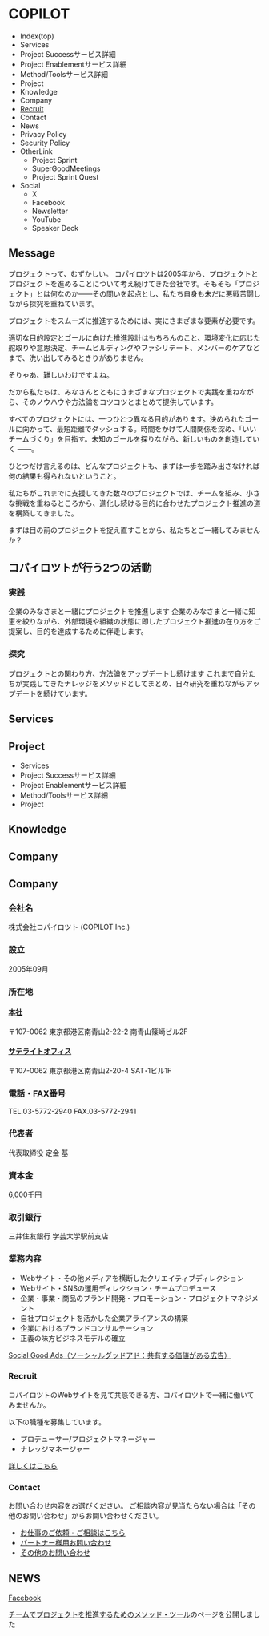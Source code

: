 # COPILOT

- Index(top)
- Services
 - Project Successサービス詳細
 - Project Enablementサービス詳細
 - Method/Toolsサービス詳細
- Project
- Knowledge
- Company
- [Recruit](recruit.md)
- Contact
- News
- Privacy Policy
- Security Policy
- OtherLink
  - Project Sprint
  - SuperGoodMeetings
  - Project Sprint Quest
- Social
  - X
  - Facebook
  - Newsletter
  - YouTube
  - Speaker Deck

## Message

プロジェクトって、むずかしい。
コパイロツトは2005年から、プロジェクトとプロジェクトを進めることについて考え続けてきた会社です。そもそも「プロジェクト」とは何なのか——その問いを起点とし、私たち自身も未だに悪戦苦闘しながら探究を重ねています。

プロジェクトをスムーズに推進するためには、実にさまざまな要素が必要です。

適切な目的設定とゴールに向けた推進設計はもちろんのこと、環境変化に応じた舵取りや意思決定、チームビルディングやファシリテート、メンバーのケアなどまで、洗い出してみるときりがありません。

そりゃあ、難しいわけですよね。

だから私たちは、みなさんとともにさまざまなプロジェクトで実践を重ねながら、そのノウハウや方法論をコツコツとまとめて提供しています。

すべてのプロジェクトには、一つひとつ異なる目的があります。決められたゴールに向かって、最短距離でダッシュする。時間をかけて人間関係を深め、「いいチームづくり」を目指す。未知のゴールを探りながら、新しいものを創造していく ——。

ひとつだけ言えるのは、どんなプロジェクトも、まずは一歩を踏み出さなければ何の結果も得られないということ。

私たちがこれまでに支援してきた数々のプロジェクトでは、チームを組み、小さな挑戦を重ねるところから、進化し続ける目的に合わせたプロジェクト推進の道を構築してきました。

まずは目の前のプロジェクトを捉え直すことから、私たちとご一緒してみませんか？

## コパイロツトが行う2つの活動
### 実践
企業のみなさまと一緒にプロジェクトを推進します
企業のみなさまと一緒に知恵を絞りながら、外部環境や組織の状態に即したプロジェクト推進の在り方をご提案し、目的を達成するために伴走します。

### 探究
プロジェクトとの関わり方、方法論をアップデートし続けます
これまで自分たちが実践してきたナレッジをメソッドとしてまとめ、日々研究を重ねながらアップデートを続けています。

## Services

## Project
- Services
 - Project Successサービス詳細
 - Project Enablementサービス詳細
 - Method/Toolsサービス詳細
- Project

## Knowledge

## Company

## Company

### 会社名

株式会社コパイロツト (COPILOT Inc.)

### 設立

2005年09月

### 所在地

#### [本社](https://goo.gl/maps/sxoJ5Hiro5L2)

〒107-0062 東京都港区南青山2-22-2 南青山篠崎ビル2F

#### [サテライトオフィス](https://maps.google.co.jp/maps?q=%E6%9D%B1%E4%BA%AC%E9%83%BD%E6%B8%AF%E5%8C%BA%E5%8D%97%E9%9D%92%E5%B1%B12-20-4+SAT%E3%83%93%E3%83%AB&hl=ja&ie=UTF8&ll=35.67011,139.719481&spn=0.001843,0.002543&sll=35.670199,139.719551&sspn=0.001843,0.002543&brcurrent=3,0x60188b6298e9424f:0xa2b8c41f6740576f,0&hq=%E6%9D%B1%E4%BA%AC%E9%83%BD%E6%B8%AF%E5%8C%BA%E5%8D%97%E9%9D%92%E5%B1%B12-20-4+SAT%E3%83%93%E3%83%AB&radius=15000&t=m&z=19)

〒107-0062 東京都港区南青山2-20-4 SAT･1ビル1F

### 電話・FAX番号

TEL.03-5772-2940
FAX.03-5772-2941

### 代表者

代表取締役 定金 基

### 資本金

6,000千円

### 取引銀行

三井住友銀行 学芸大学駅前支店

### 業務内容

- Webサイト・その他メディアを横断したクリエイティブディレクション
- Webサイト・SNSの運用ディレクション・チームプロデュース
- 企業・事業・商品のブランド開発・プロモーション・プロジェクトマネジメント
- 自社プロジェクトを活かした企業アライアンスの構築
- 企業におけるブランドコンサルテーション
- 正義の味方ビジネスモデルの確立

[Social Good Ads（ソーシャルグッドアド：共有する価値がある広告）](https://www.slideshare.net/copilot-method/social-good-ads-26825576)

### Recruit

コパイロツトのWebサイトを見て共感できる方、コパイロツトで一緒に働いてみませんか。

以下の職種を募集しています。
- プロデューサー/プロジェクトマネージャー
- ナレッジマネージャー

[詳しくはこちら](https://copilot.jp/contact_recruit)

### Contact

お問い合わせ内容をお選びください。
ご相談内容が見当たらない場合は「その他のお問い合わせ」からお問い合わせください。

- [お仕事のご依頼・ご相談はこちら](https://copilot.jp/contact)
- [パートナー様用お問い合わせ](https://copilot.jp/contact_partner)
- [その他のお問い合わせ](https://copilot.jp/contact_other)


## NEWS

[Facebook](https://www.facebook.com/copilot.jp)

[チームでプロジェクトを推進するためのメソッド・ツール](https://projectsprint.copilot.jp/)のページを公開しました

